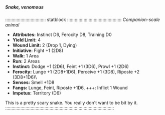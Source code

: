 ##### Snake, venomous

:::::::::::::::::::::::::::::::: statblock :::::::::::::::::::::::::::::::::::::::::::
*Companion-scale animal*

- **Attributes:** Instinct D6, Ferocity D8, Training D0
- **Yield Limit:** 4
- **Wound Limit:** 2 (Drop 1, Dying)
- **Initiative:** Fight +1 (2D8)
- **Walk:** 1 Area
- **Run:** 2 Areas
- **Instinct:** Dodge +1 (2D6), Feint +1 (3D6), Prowl +1 (2D6)
- **Ferocity:** Lunge +1 (2D8+1D6), Perceive +1 (3D8), Riposte +2
(3D8+1D6)\
- **Senses:** Smell +1D8
- **Fangs:** Lunge, Feint, Riposte +1D6, +++: Inflict 1 Wound
- **Impetus:** Territory (D6)

This is a pretty scary snake. You really don't want to be bit by it.
::::::::::::::::::::::::::::::::::::::::::::::::::::::::::::::::::::::::::::::::::::::

